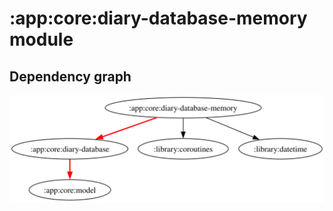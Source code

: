 # :app:core:diary-database-memory module
## Dependency graph
![Dependency graph](../../../docs/images/graphs/dep_graph_app_core_diary_database_memory.svg)
